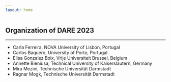 ```yaml
---
layout: home
---
```


## Organization of DARE 2023

<hr>

- Carla Ferreira, NOVA University of Lisbon, Portugal
- Carlos Baquero, University of Porto, Portugal
- Elisa Gonzalez Boix, Vrije Universiteit Brussel, Belgium
- Annette Bieniusa, Technical University of Kaiserslautern, Germany
- Mira Mezini, Technische Universität Darmstadt
- Ragnar Mogk, Technische Universität Darmstadt
<!-- - Annette Bieniusa, Technical University of Kaiserslautern, Germany  -->
<!-- - Martin Kleppmann, Technical University of Munich, Germany   -->
